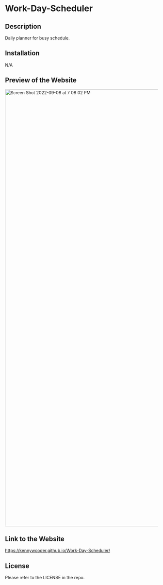 # Work-Day-Scheduler

## Description

Daily planner for busy schedule.

## Installation

N/A

## Preview of the Website

<img width="1440" alt="Screen Shot 2022-09-08 at 7 08 02 PM" src="https://user-images.githubusercontent.com/97656734/189257419-03ff8aa9-9ffc-4406-97a1-4fb8d2a16c3f.png">

## Link to the Website

https://kennywcoder.github.io/Work-Day-Scheduler/

## License

Please refer to the LICENSE in the repo.
